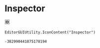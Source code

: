 # Inspector
![](/img/Inspector.png)

``` CSharp
EditorGUIUtility.IconContent("Inspector")
```
```
-382990441875178194
```
